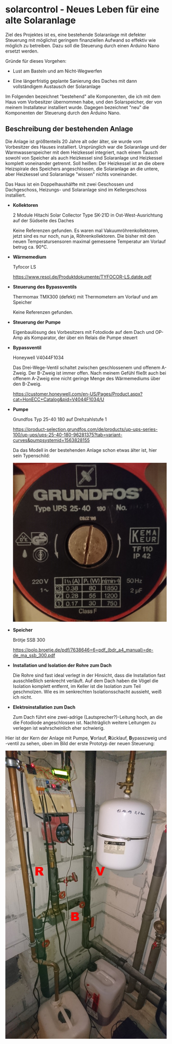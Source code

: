 # solarcontrol - Neues Leben für eine alte Solaranlage

Ziel des Projektes ist es, eine bestehende Solaranlage mit
defekter Steuerung mit möglichst geringem finanziellen Aufwand so
effektiv wie möglich zu betreiben.  Dazu soll die Steuerung durch
einen Arduino Nano ersetzt werden.

Gründe für dieses Vorgehen:

- Lust am Basteln und am Nicht-Wegwerfen

- Eine längerfristig geplante Sanierung des Daches mit dann
  vollständigem Austausch der Solaranlage

Im Folgenden bezeichnet "bestehend" alle Komponenten, die ich mit
dem Haus vom Vorbesitzer übernommen habe, und den Solarspeicher,
der von meinem Installateur installiert wurde.  Dagegen
bezeichnet "neu" die Komponenten der Steuerung durch den Arduino
Nano.

## Beschreibung der bestehenden Anlage

Die Anlage ist größtenteils 20 Jahre alt oder älter, sie wurde
vom Vorbesitzer des Hauses installiert.  Ursprünglich war die
Solaranlage und der Warmwasserspeicher mit dem Heizkessel
integriert, nach einem Tausch sowohl von Speicher als auch
Heizkessel sind Solaranlage und Heizkessel komplett voneinander
getrennt.  Soll heißen: Der Heizkessel ist an die obere
Heizspirale des Speichers angeschlossen, die Solaranlage an die
untere, aber Heizkessel und Solaranlage "wissen" nichts
voneinander.

Das Haus ist ein Doppelhaushälfte mit zwei Geschossen und
Dachgeschoss, Heizungs- und Solaranlage sind im Kellergeschoss
installiert.

- **Kollektoren**

  2 Module Hitachi Solar Collector Type SK-21D in
  Ost-West-Ausrichtung auf der Südseite des Daches

  Keine Referenzen gefunden.  Es waren mal
  Vakuumröhrenkollektoren, jetzt sind es nur noch, nun ja,
  Röhrenkollektoren.  Die bisher mit den neuen Temperatursensoren
  maximal gemessene Temperatur am Vorlauf betrug ca. 90°C.

- **Wärmemedium**

  Tyfocor LS

  https://www.resol.de/Produktdokumente/TYFOCOR-LS.datde.pdf

- **Steuerung des Bypassventils**

  Thermomax TMX300 (defekt) mit Thermometern am Vorlauf und am
  Speicher

  Keine Referenzen gefunden.

- **Steuerung der Pumpe**

  Eigenbaulösung des Vorbesitzers mit Fotodiode auf dem Dach und
  OP-Amp als Komparator, der über ein Relais die Pumpe steuert

- **Bypassventil**

  Honeywell V4044F1034

  Das Drei-Wege-Ventil schaltet zwischen geschlossenem und
  offenem A-Zweig.  Der B-Zweig ist immer offen.  Nach meinem
  Gefühl fließt auch bei offenem A-Zweig eine nicht geringe Menge
  des Wärmemediums über den B-Zweig.

  https://customer.honeywell.com/en-US/Pages/Product.aspx?cat=HonECC+Catalog&pid=V4044F1034/U

- **Pumpe**

  Grundfos Typ 25-40 180 auf Drehzahlstufe 1

  https://product-selection.grundfos.com/de/products/up-ups-series-100/up-ups/ups-25-40-180-96281375?tab=variant-curves&pumpsystemid=1563828155

  Da das Modell in der bestehenden Anlage schon etwas älter ist,
  hier sein Typenschild:

  ![Typenschild der Pumpe](https://github.com/farblos/solarcontrol/blob/main/assets/dsc_0012.jpg?raw=true)

- **Speicher**

  Brötje SSB 300

  https://polo.broetje.de/pdf/7638646=6=pdf_(bdr_a4_manual)=de-de_ma_ssb_300.pdf

- **Installation und Isolation der Rohre zum Dach**

  Die Rohre sind fast ideal verlegt in der Hinsicht, dass die
  Installation fast ausschließlich senkrecht verläuft.  Auf dem
  Dach haben die Vögel die Isolation komplett entfernt, im Keller
  ist die Isolation zum Teil geschmolzen.  Wie es im senkrechten
  Isolationsschacht aussieht, weiß ich nicht.

- **Elektroinstallation zum Dach**

  Zum Dach führt eine zwei-adrige (Lautsprecher?)-Leitung hoch,
  an die die Fotodiode angeschlossen ist.  Nachträglich weitere
  Leitungen zu verlegen ist wahrscheinlich eher schwierig.

Hier ist der Kern der Anlage mit Pumpe, **V**orlauf,
**R**ücklauf, **B**ypasszweig und -ventil zu sehen, oben im Bild
der erste Prototyp der neuen Steuerung:

![Kern der Anlage](https://github.com/farblos/solarcontrol/blob/main/assets/dsc_0010.jpg?raw=true)
